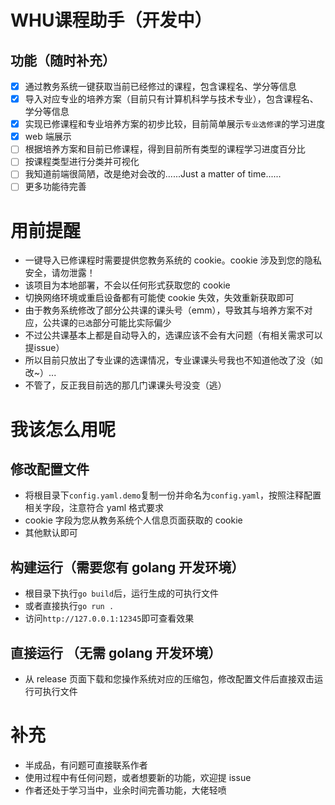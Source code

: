 # WHU课程助手（开发中）
## 功能（随时补充）
- [x] 通过教务系统一键获取当前已经修过的课程，包含课程名、学分等信息
- [x] 导入对应专业的培养方案（目前只有计算机科学与技术专业），包含课程名、学分等信息
- [x] 实现已修课程和专业培养方案的初步比较，目前简单展示`专业选修课`的学习进度
- [x] web 端展示 
- [ ] 根据培养方案和目前已修课程，得到目前所有类型的课程学习进度百分比
- [ ] 按课程类型进行分类并可视化
- [ ] 我知道前端很简陋，改是绝对会改的......Just a matter of time......
- [ ] 更多功能待完善
# 用前提醒
- 一键导入已修课程时需要提供您教务系统的 cookie。cookie 涉及到您的隐私安全，请勿泄露！
- 该项目为本地部署，不会以任何形式获取您的 cookie
- 切换网络环境或重启设备都有可能使 cookie 失效，失效重新获取即可
- 由于教务系统修改了部分公共课的课头号（emm），导致其与培养方案不对应，公共课的`已选`部分可能比实际偏少
- 不过公共课基本上都是自动导入的，选课应该不会有大问题（有相关需求可以提issue）
- 所以目前只放出了专业课的选课情况，专业课课头号我也不知道他改了没（如改~）...
- 不管了，反正我目前选的那几门课课头号没变（逃）

# 我该怎么用呢
## 修改配置文件
- 将根目录下`config.yaml.demo`复制一份并命名为`config.yaml`，按照注释配置相关字段，注意符合 yaml 格式要求
- cookie 字段为您从教务系统个人信息页面获取的 cookie
- 其他默认即可
## 构建运行（需要您有 golang 开发环境）
- 根目录下执行`go build`后，运行生成的可执行文件
- 或者直接执行`go run .`
- 访问`http://127.0.0.1:12345`即可查看效果
## 直接运行 （无需 golang 开发环境）
- 从 release 页面下载和您操作系统对应的压缩包，修改配置文件后直接双击运行可执行文件

# 补充
- 半成品，有问题可直接联系作者
- 使用过程中有任何问题，或者想要新的功能，欢迎提 issue
- 作者还处于学习当中，业余时间完善功能，大佬轻喷
